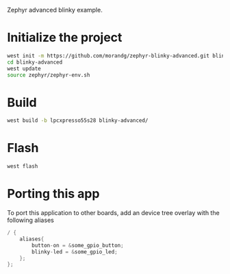 Zephyr advanced blinky example.

# Initialize the project
```sh
west init -m https://github.com/morandg/zephyr-blinky-advanced.git blinky-advanced
cd blinky-advanced
west update 
source zephyr/zephyr-env.sh
```

# Build
```sh
west build -b lpcxpresso55s28 blinky-advanced/
```

# Flash
```sh
west flash
```

# Porting this app
To port this application to other boards, add an device tree overlay with the
following aliases

```c
/ {
	aliases{
		button-on = &some_gpio_button;
		blinky-led = &some_gpio_led;
	};
};
```
